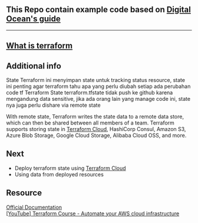 ## **This Repo contain example code based on [Digital Ocean's guide](https://www.digitalocean.com/community/tutorials/how-to-use-terraform-with-digitalocean)**


---



## [What is terraform](https://developer.hashicorp.com/terraform/intro)

## Additional info
State Terraform ini menyimpan state untuk tracking status resource, state ini penting agar terraform tahu apa yang perlu diubah setiap ada perubahan code tf
Terraform State terraform.tfstate tidak push ke github karena mengandung data sensitive, jika ada orang lain yang manage code ini, state nya juga perlu dishare via remote state  

With remote state, Terraform writes the state data to a remote data store, which can then be shared between all members of a team. Terraform supports storing state in [Terraform Cloud][Terraform cloud], HashiCorp Consul, Amazon S3, Azure Blob Storage, Google Cloud Storage, Alibaba Cloud OSS, and more.


## Next
- Deploy terraform state using [Terraform Cloud][Terraform Cloud]
- Using data from deployed resources

## Resource
[Official Documentation](https://developer.hashicorp.com/terraform/docs)  
[[YouTube] Terraform Course - Automate your AWS cloud infrastructure](https://www.youtube.com/watch?v=SLB_c_ayRMo&ab_channel=freeCodeCamp.org)



[Terraform Cloud]: https://www.hashicorp.com/products/terraform
[iac_def]: https://learn.microsoft.com/en-us/devops/deliver/what-is-infrastructure-as-code "iac_def"
